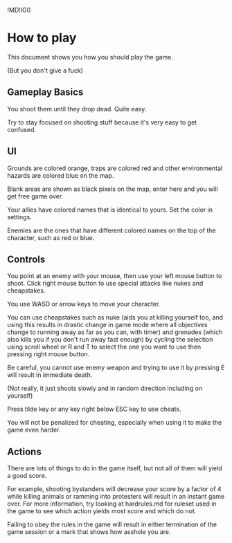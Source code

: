 !MD!IG0
# How to play
This document shows you how you should play the game.

(But you don't give a fuck)
## Gameplay Basics
You shoot them until they drop dead. Quite easy.

Try to stay focused on shooting stuff because it's very easy to get confused.

## UI
Grounds are colored orange, traps are colored red and other environmental hazards are colored blue on the map.

Blank areas are shown as black pixels on the map, enter here and you will get free game over.

Your allies have colored names that is identical to yours. Set the color in settings.

Enemies are the ones that have different colored names on the top of the character, such as red or blue.

## Controls
You point at an enemy with your mouse, then use your left mouse button to shoot. Click right mouse button to use special attacks like nukes and cheapstakes.

You use WASD or arrow keys to move your character.

You can use cheapstakes such as nuke (aids you at killing yourself too, and using this results in drastic change in game mode where all objectives change to running away as far as you can, with timer) and grenades (which also kills you if you don't run away fast enough) by cycling the selection using scroll wheel or R and T to select the one you want to use then pressing right mouse button.

Be careful, you cannot use enemy weapon and trying to use it by pressing E will result in immediate death. 

(Not really, it just shoots slowly and in random direction including on yourself)

Press tilde key or any key right below ESC key to use cheats. 

You will not be penalized for cheating, especially when using it to make the game even harder.

## Actions
There are lots of things to do in the game itself, but not all of them will yield a good score.

For example, shooting bystanders will decrease your score by a factor of 4 while killing animals or ramming into protesters will result in an instant game over. For more information, try looking at hardrules.md for ruleset used in the game to see which action yields most score and which do not.

Failing to obey the rules in the game will result in either termination of the game session or a mark that shows how asshole you are.

